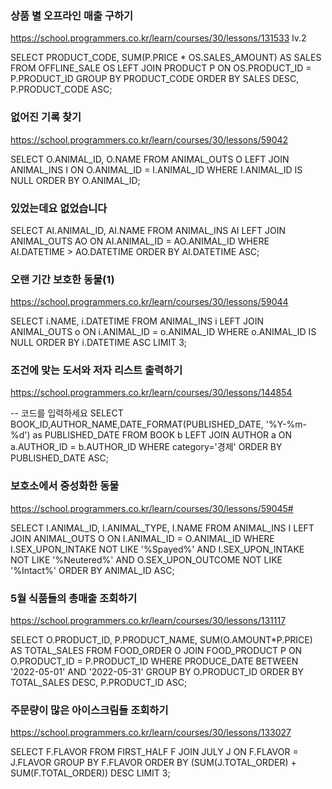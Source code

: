 ### 상품 별 오프라인 매출 구하기

https://school.programmers.co.kr/learn/courses/30/lessons/131533
lv.2

SELECT PRODUCT_CODE, SUM(P.PRICE \* OS.SALES_AMOUNT) AS SALES
FROM OFFLINE_SALE OS
LEFT JOIN PRODUCT P
ON OS.PRODUCT_ID = P.PRODUCT_ID
GROUP BY PRODUCT_CODE
ORDER BY SALES DESC, P.PRODUCT_CODE ASC;

### 없어진 기록 찾기

https://school.programmers.co.kr/learn/courses/30/lessons/59042

SELECT O.ANIMAL_ID, O.NAME
FROM ANIMAL_OUTS O
LEFT JOIN ANIMAL_INS I
ON O.ANIMAL_ID = I.ANIMAL_ID
WHERE I.ANIMAL_ID IS NULL
ORDER BY O.ANIMAL_ID;

### 있었는데요 없었습니다

SELECT AI.ANIMAL_ID, AI.NAME
FROM ANIMAL_INS AI
LEFT JOIN ANIMAL_OUTS AO
ON AI.ANIMAL_ID = AO.ANIMAL_ID
WHERE AI.DATETIME > AO.DATETIME
ORDER BY AI.DATETIME ASC;

### 오랜 기간 보호한 동물(1)

https://school.programmers.co.kr/learn/courses/30/lessons/59044

SELECT i.NAME, i.DATETIME
FROM ANIMAL_INS i
LEFT JOIN ANIMAL_OUTS o
ON i.ANIMAL_ID = o.ANIMAL_ID
WHERE o.ANIMAL_ID IS NULL
ORDER BY i.DATETIME ASC
LIMIT 3;

### 조건에 맞는 도서와 저자 리스트 출력하기

https://school.programmers.co.kr/learn/courses/30/lessons/144854

-- 코드를 입력하세요
SELECT
BOOK_ID,AUTHOR_NAME,DATE_FORMAT(PUBLISHED_DATE, '%Y-%m-%d') as PUBLISHED_DATE
FROM BOOK b
LEFT JOIN AUTHOR a
ON a.AUTHOR_ID = b.AUTHOR_ID
WHERE category='경제'
ORDER BY PUBLISHED_DATE ASC;

### 보호소에서 중성화한 동물

https://school.programmers.co.kr/learn/courses/30/lessons/59045#

SELECT I.ANIMAL_ID, I.ANIMAL_TYPE, I.NAME
FROM ANIMAL_INS I
LEFT JOIN ANIMAL_OUTS O
ON I.ANIMAL_ID = O.ANIMAL_ID
WHERE I.SEX_UPON_INTAKE NOT LIKE '%Spayed%'
AND I.SEX_UPON_INTAKE NOT LIKE '%Neutered%'
AND O.SEX_UPON_OUTCOME NOT LIKE '%Intact%'
ORDER BY ANIMAL_ID ASC;

### 5월 식품들의 총매출 조회하기
https://school.programmers.co.kr/learn/courses/30/lessons/131117

SELECT O.PRODUCT_ID, P.PRODUCT_NAME, SUM(O.AMOUNT*P.PRICE) AS TOTAL_SALES
FROM FOOD_ORDER O
JOIN FOOD_PRODUCT P
ON O.PRODUCT_ID = P.PRODUCT_ID
WHERE PRODUCE_DATE BETWEEN '2022-05-01' AND '2022-05-31'
GROUP BY O.PRODUCT_ID
ORDER BY TOTAL_SALES DESC, P.PRODUCT_ID ASC;

### 주문량이 많은 아이스크림들 조회하기
https://school.programmers.co.kr/learn/courses/30/lessons/133027

SELECT F.FLAVOR
FROM FIRST_HALF F
JOIN JULY J
ON F.FLAVOR = J.FLAVOR
GROUP BY F.FLAVOR
ORDER BY (SUM(J.TOTAL_ORDER) + SUM(F.TOTAL_ORDER)) DESC
LIMIT 3;